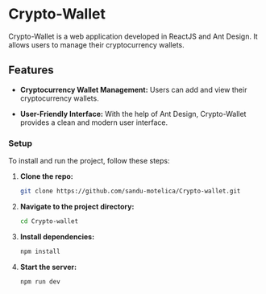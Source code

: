 # Crypto-Wallet

Crypto-Wallet is a web application developed in ReactJS and Ant Design. It allows users to manage their cryptocurrency wallets.

## Features

- **Cryptocurrency Wallet Management:** Users can add and view their cryptocurrency wallets.
  
- **User-Friendly Interface:** With the help of Ant Design, Crypto-Wallet provides a clean and modern user interface.

### Setup

To install and run the project, follow these steps:

1. **Clone the repo:**

   ```bash
   git clone https://github.com/sandu-motelica/Crypto-wallet.git
   ```

2. **Navigate to the project directory:**

   ```bash
   cd Crypto-wallet
   ```

3. **Install dependencies:**

   ```bash
   npm install
   ```

4. **Start the server:**

   ```bash
   npm run dev
   ```

